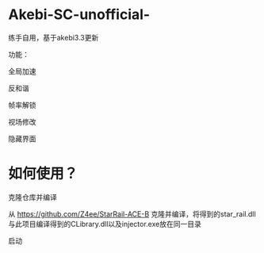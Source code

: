 # Akebi-SC-unofficial-
练手自用，基于akebi3.3更新

功能：

全局加速

反和谐

帧率解锁

视场修改

隐藏界面


# 如何使用？

克隆仓库并编译

从 https://github.com/Z4ee/StarRail-ACE-B 克隆并编译，将得到的star_rail.dll与此项目编译得到的CLibrary.dll以及injector.exe放在同一目录

启动


